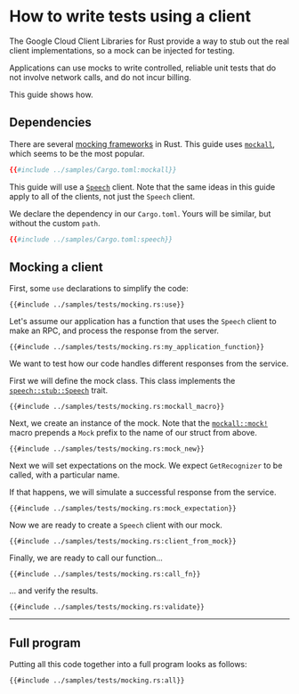 <!-- 
Copyright 2025 Google LLC

Licensed under the Apache License, Version 2.0 (the "License");
you may not use this file except in compliance with the License.
You may obtain a copy of the License at

    https://www.apache.org/licenses/LICENSE-2.0

Unless required by applicable law or agreed to in writing, software
distributed under the License is distributed on an "AS IS" BASIS,
WITHOUT WARRANTIES OR CONDITIONS OF ANY KIND, either express or implied.
See the License for the specific language governing permissions and
limitations under the License.
-->

# How to write tests using a client

The Google Cloud Client Libraries for Rust provide a way to stub out the real
client implementations, so a mock can be injected for testing.

Applications can use mocks to write controlled, reliable unit tests that do not
involve network calls, and do not incur billing.

This guide shows how.

## Dependencies

There are several [mocking frameworks] in Rust. This guide uses [`mockall`],
which seems to be the most popular.

```toml
{{#include ../samples/Cargo.toml:mockall}}
```

This guide will use a [`Speech`][speech-client] client. Note that the same
ideas in this guide apply to all of the clients, not just the `Speech` client.

We declare the dependency in our `Cargo.toml`. Yours will be similar, but
without the custom `path`.

```toml
{{#include ../samples/Cargo.toml:speech}}
```

## Mocking a client

First, some `use` declarations to simplify the code:

```rust,ignore
{{#include ../samples/tests/mocking.rs:use}}
```

Let's assume our application has a function that uses the `Speech` client to
make an RPC, and process the response from the server.

```rust,ignore
{{#include ../samples/tests/mocking.rs:my_application_function}}
```

We want to test how our code handles different responses from the service.

First we will define the mock class. This class implements the [`speech::stub::Speech`][speech-stub] trait.

```rust,ignore
{{#include ../samples/tests/mocking.rs:mockall_macro}}
```

Next, we create an instance of the mock. Note that the
[`mockall::mock!`][mock-macro] macro prepends a `Mock` prefix to the name of our
struct from above.

```rust,ignore
{{#include ../samples/tests/mocking.rs:mock_new}}
```

Next we will set expectations on the mock. We expect `GetRecognizer` to be
called, with a particular name.

If that happens, we will simulate a successful response from the service.

```rust,ignore
{{#include ../samples/tests/mocking.rs:mock_expectation}}
```

Now we are ready to create a `Speech` client with our mock.

```rust,ignore
{{#include ../samples/tests/mocking.rs:client_from_mock}}
```

Finally, we are ready to call our function...

```rust,ignore
{{#include ../samples/tests/mocking.rs:call_fn}}
```

... and verify the results.

```rust,ignore
{{#include ../samples/tests/mocking.rs:validate}}
```

______________________________________________________________________

## Full program

Putting all this code together into a full program looks as follows:

```rust,ignore,noplayground
{{#include ../samples/tests/mocking.rs:all}}
```

[mock-macro]: https://docs.rs/mockall/latest/mockall/macro.mock.html
[mocking frameworks]: https://blog.logrocket.com/mocking-rust-mockall-alternatives/
[speech-client]: https://docs.rs/google-cloud-speech-v2/latest/google_cloud_speech_v2/client/struct.Speech.html
[speech-stub]: https://docs.rs/google-cloud-speech-v2/latest/google_cloud_speech_v2/stub/trait.Speech.html
[`mockall`]: https://docs.rs/mockall/latest/mockall/
